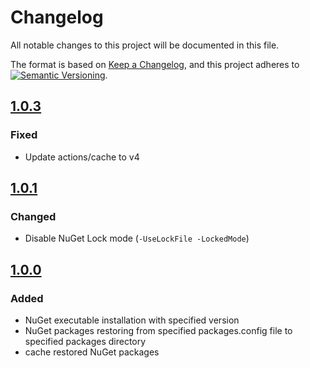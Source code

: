 # Changelog

All notable changes to this project will be documented in this file.

The format is based on [Keep a Changelog](https://keepachangelog.com/en/1.0.0/),
and this project adheres to
[![Semantic Versioning](https://img.shields.io/static/v1?label=Semantic%20Versioning&message=v2.0.0&color=green&logo=semver)](https://semver.org/lang/en/spec/v2.0.0.html).

<!--
## [Unreleased]

## [1.0.0]

### Added

- feature

### Changed

- behavior

### Deprecated

- soon-to-be removed features

### Removed

- now removed features

### Fixed

- bug fixes

### Security

- in case of vulnerabilities
-
-->

## [1.0.3]

### Fixed

- Update actions/cache to v4

## [1.0.1]

### Changed

- Disable NuGet Lock mode
  (`-UseLockFile -LockedMode`)

## [1.0.0]

### Added

- NuGet executable installation with specified version
- NuGet packages restoring from specified packages.config file
  to specified packages directory
- cache restored NuGet packages

[Unreleased]: https://github.com/IT-Service/restore-nuget-packages/compare/v1.0.0...HEAD
[1.0.3]: https://github.com/IT-Service/restore-nuget-packages/compare/v1.0.1...v1.0.3
[1.0.1]: https://github.com/IT-Service/restore-nuget-packages/compare/v1.0.0...v1.0.1
[1.0.0]: https://github.com/IT-Service/restore-nuget-packages/releases/tag/v1.0.0
